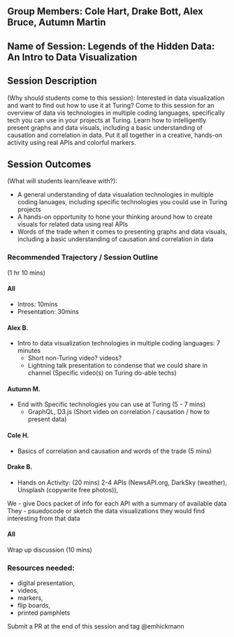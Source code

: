 ## Group Members: Cole Hart, Drake Bott, Alex Bruce, Autumn Martin

## Name of Session: Legends of the Hidden Data: An Intro to Data Visualization

## Session Description 

(Why should students come to this session): Interested in data visualization and want to find out how to use it at Turing? Come to this session for an overview of data vis technologies in multiple coding languages, specifically tech you can use in your projects at Turing. Learn how to intelligently present graphs and data visuals, including a basic understanding of causation and correlation in data. Put it all together in a creative, hands-on activity using real APIs and colorful markers.

## Session Outcomes 

(What will students learn/leave with?): 
- A general understanding of data visualation technologies in multiple coding lanuages, including specific technologies you could use in Turing projects
- A hands-on opportunity to hone your thinking around how to create visuals for related data using real APIs
- Words of the trade when it comes to presenting graphs and data visuals, including a basic understanding of causation and correlation in data

### Recommended Trajectory / Session Outline
(1 hr 10 mins)
#### All
- Intros: 10mins
- Presentation: 30mins
#### Alex B.
- Intro to data visualization technologies in multiple coding languages: 7 minutes  
  - Short non-Turing video? videos?
  - Lightning talk presentation to condense that we could share in channel
(Specific video(s) on Turing do-able techs)
#### Autumn M.
- End with Specific technologies you can use at Turing (5 - 7 mins)
  - GraphQL, D3.js
(Short video on correlation / causation / how to present data)
#### Cole H.
- Basics of correlation and causation and words of the trade (5 mins)

#### Drake B.
- Hands on Activity: (20 mins)
2-4 APIs (NewsAPI.org, DarkSky (weather), Unsplash (copywrite free photos)), 

We - give Docs packet of info for each API with a summary of available data
They - psuedocode or sketch the data visualizations they would find interesting from that data

#### All
Wrap up discussion (10 mins)

### Resources needed: 
- digital presentation, 
- videos, 
- markers, 
- flip boards, 
- printed pamphlets


Submit a PR at the end of this session and tag @emhickmann
